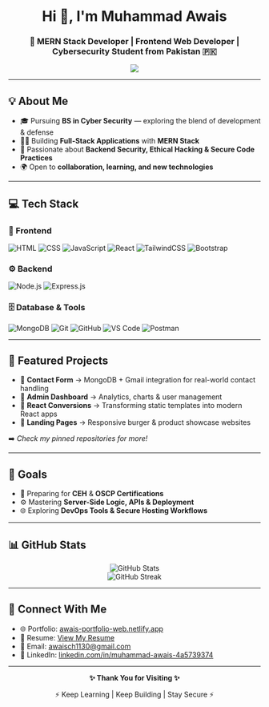 <h1 align="center">Hi 👋, I'm Muhammad Awais</h1>
<h3 align="center">🚀 MERN Stack Developer | Frontend Web Developer | Cybersecurity Student from Pakistan 🇵🇰</h3>

<p align="center">
  <img src="https://readme-typing-svg.demolab.com/?lines=MERN+Stack+Developer;Cybersecurity+Enthusiast;Clean+Code+Advocate;Always+Learning+and+Building&center=true&width=500&height=45&color=0AE98C&vCenter=true&pause=1000&size=20" />
</p>

---

## 💡 About Me

- 🎓 Pursuing **BS in Cyber Security** — exploring the blend of development & defense  
- 👨‍💻 Building **Full-Stack Applications** with **MERN Stack**  
- 🔐 Passionate about **Backend Security, Ethical Hacking & Secure Code Practices**  
- 🌍 Open to **collaboration, learning, and new technologies**  

---

## 💻 Tech Stack

### 🎨 Frontend
![HTML](https://img.shields.io/badge/-HTML5-E34F26?logo=html5&logoColor=white&style=flat-square)
![CSS](https://img.shields.io/badge/-CSS3-1572B6?logo=css3&logoColor=white&style=flat-square)
![JavaScript](https://img.shields.io/badge/-JavaScript-F7DF1E?logo=javascript&logoColor=black&style=flat-square)
![React](https://img.shields.io/badge/-React-61DAFB?logo=react&logoColor=black&style=flat-square)
![TailwindCSS](https://img.shields.io/badge/-TailwindCSS-06B6D4?logo=tailwind-css&logoColor=white&style=flat-square)
![Bootstrap](https://img.shields.io/badge/-Bootstrap-7952B3?logo=bootstrap&logoColor=white&style=flat-square)

### ⚙️ Backend
![Node.js](https://img.shields.io/badge/-Node.js-339933?logo=node.js&logoColor=white&style=flat-square)
![Express.js](https://img.shields.io/badge/-Express.js-000000?logo=express&logoColor=white&style=flat-square)

### 🗄️ Database & Tools
![MongoDB](https://img.shields.io/badge/-MongoDB-47A248?logo=mongodb&logoColor=white&style=flat-square)
![Git](https://img.shields.io/badge/-Git-F05032?logo=git&logoColor=white&style=flat-square)
![GitHub](https://img.shields.io/badge/-GitHub-181717?logo=github&logoColor=white&style=flat-square)
![VS Code](https://img.shields.io/badge/-VSCode-007ACC?logo=visual-studio-code&logoColor=white&style=flat-square)
![Postman](https://img.shields.io/badge/-Postman-FF6C37?logo=postman&logoColor=white&style=flat-square)

---

## 📂 Featured Projects

- 🔹 **Contact Form** → MongoDB + Gmail integration for real-world contact handling  
- 🔹 **Admin Dashboard** → Analytics, charts & user management  
- 🔹 **React Conversions** → Transforming static templates into modern React apps  
- 🔹 **Landing Pages** → Responsive burger & product showcase websites  

➡️ *Check my pinned repositories for more!*  

---

## 🎯 Goals

- 🧠 Preparing for **CEH** & **OSCP Certifications**  
- ⚙️ Mastering **Server-Side Logic, APIs & Deployment**  
- 🌐 Exploring **DevOps Tools & Secure Hosting Workflows**  

---

## 📊 GitHub Stats

<p align="center">
  <img src="https://github-readme-stats.vercel.app/api?username=Muhammad-Awais123&show_icons=true&theme=radical" alt="GitHub Stats" />
  <br />
  <img src="https://github-readme-streak-stats.herokuapp.com?user=Muhammad-Awais123&theme=radical" alt="GitHub Streak" />
</p>

---

## 🤝 Connect With Me

- 🌐 Portfolio: [awais-portfolio-web.netlify.app](https://awais-portfolio-web.netlify.app)  
- 📄 Resume: [View My Resume](https://drive.google.com/file/d/1grOpV1slxhaB_6JL8NuAveLZzodKsh9S/view?usp=drivesdk)  
- 💬 Email: [awaisch1130@gmail.com](mailto:awaisch1130@gmail.com)  
- 🔗 LinkedIn: [linkedin.com/in/muhammad-awais-4a5739374](https://www.linkedin.com/in/muhammad-awais-4a5739374)  

---

<p align="center"><b>✨ Thank You for Visiting ✨</b></p>
<p align="center">⚡ Keep Learning | Keep Building | Stay Secure ⚡</p>

